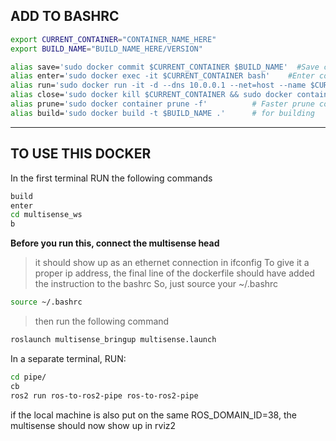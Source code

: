 ## ADD TO BASHRC
```bash
export CURRENT_CONTAINER="CONTAINER_NAME_HERE"
export BUILD_NAME="BUILD_NAME_HERE/VERSION"

alias save='sudo docker commit $CURRENT_CONTAINER $BUILD_NAME'  #Save changes to image
alias enter='sudo docker exec -it $CURRENT_CONTAINER bash'    #Enter containers bash
alias run='sudo docker run -it -d --dns 10.0.0.1 --net=host --name $CURRENT_CONTAINER --privileged $BUILD_NAME'   # Open the container with network access and file access
alias close='sudo docker kill $CURRENT_CONTAINER && sudo docker container prune -f'   # Close the container and prune it
alias prune='sudo docker container prune -f'          # Faster prune command
alias build='sudo docker build -t $BUILD_NAME .'      # for building
```
***********************************************************************************
## TO USE THIS DOCKER
In the first terminal RUN the following commands
```bash
build
enter
cd multisense_ws
b
```
**Before you run this, connect the multisense head**
> it should show up as an ethernet connection in ifconfig
> To give it a proper ip address, the final line of the dockerfile should have added the instruction to the bashrc
> So, just source your ~/.bashrc 
```bash
source ~/.bashrc
```
> then run the following command
```bash
roslaunch multisense_bringup multisense.launch
```
In a separate terminal, RUN:
```bash
cd pipe/
cb
ros2 run ros-to-ros2-pipe ros-to-ros2-pipe
```
if the local machine is also put on the same ROS_DOMAIN_ID=38, the multisense should now show up in rviz2
